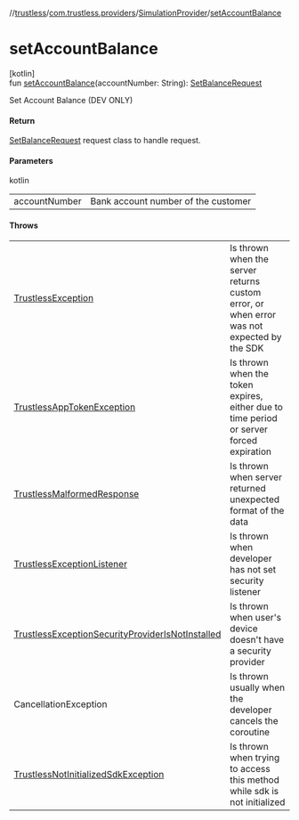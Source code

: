 //[trustless](../../../index.md)/[com.trustless.providers](../index.md)/[SimulationProvider](index.md)/[setAccountBalance](set-account-balance.md)

# setAccountBalance

[kotlin]\
fun [setAccountBalance](set-account-balance.md)(accountNumber: String): [SetBalanceRequest](../../com.trustless.requests.simulate.setBalance/-set-balance-request/index.md)

Set Account Balance (DEV ONLY)

#### Return

[SetBalanceRequest](../../com.trustless.requests.simulate.setBalance/-set-balance-request/index.md) request class to handle request.

#### Parameters

kotlin

| | |
|---|---|
| accountNumber | Bank account number of the customer |

#### Throws

| | |
|---|---|
| [TrustlessException](../../com.trustless.exceptions/-trustless-exception/index.md) | Is thrown when the server returns custom error, or when error was not expected by the SDK |
| [TrustlessAppTokenException](../../com.trustless.exceptions/-trustless-app-token-exception/index.md) | Is thrown when the token expires, either due to time period or server forced expiration |
| [TrustlessMalformedResponse](../../com.trustless.exceptions/-trustless-malformed-response/index.md) | Is thrown when server returned unexpected format of the data |
| [TrustlessExceptionListener](../../com.trustless.exceptions/-trustless-exception-listener/index.md) | Is thrown when developer has not set security listener |
| [TrustlessExceptionSecurityProviderIsNotInstalled](../../com.trustless.exceptions/-trustless-exception-security-provider-is-not-installed/index.md) | Is thrown when user's device doesn't have a security provider |
| CancellationException | Is thrown usually when the developer cancels the coroutine |
| [TrustlessNotInitializedSdkException](../../com.trustless.exceptions/-trustless-not-initialized-sdk-exception/index.md) | Is thrown when trying to access this method while sdk is not initialized |
